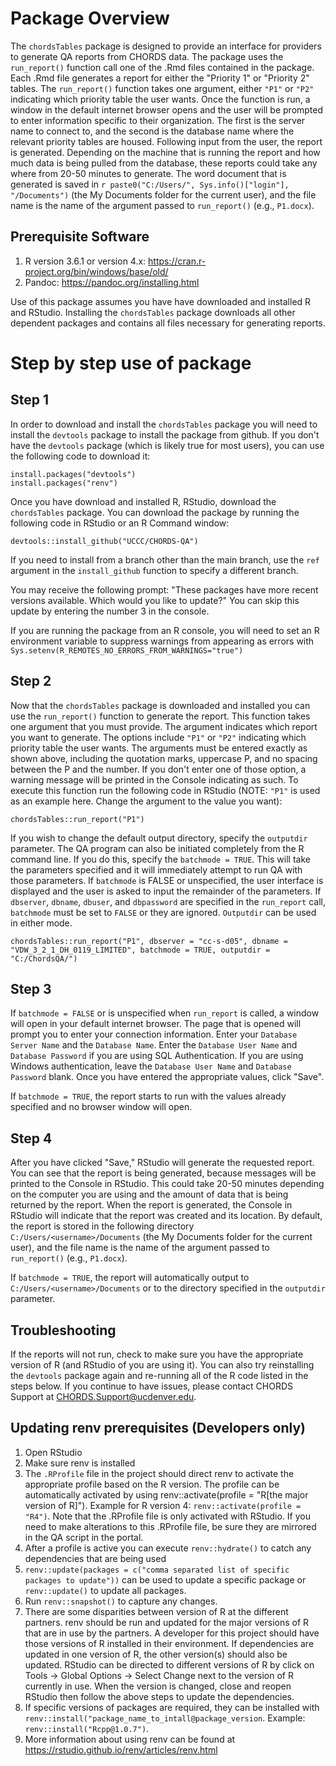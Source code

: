 # Package Overview

The `chordsTables` package is designed to provide an interface for providers to generate QA reports from CHORDS data.  The package uses the `run_report()` function call one of the .Rmd files contained in the package.  Each .Rmd file generates a report for either the "Priority 1" or "Priority 2" tables.  The `run_report()`  function takes one argument, either `"P1"` or `"P2"` indicating which priority table the user wants.  Once the function is run, a window in the default internet browser opens and the user will be prompted to enter information specific to their organization.  The first is the server name to connect to, and the second is the database name where the relevant priority tables are housed.  Following input from the user, the report is generated.  Depending on the machine that is running the report and how much data is being pulled from the database, these reports could take any where from 20-50 minutes to generate. The word document that is generated is saved in `r paste0("C:/Users/", Sys.info()["login"], "/Documents")` (the My Documents folder for the current user), and the file name is the name of the argument passed to `run_report()` (e.g., `P1.docx`).

## Prerequisite Software

1) R version 3.6.1 or version 4.x: https://cran.r-project.org/bin/windows/base/old/
2) Pandoc: https://pandoc.org/installing.html

Use of this package assumes you have have downloaded and installed R and RStudio.  Installing the `chordsTables` package downloads all other dependent packages and contains all files necessary for generating reports.

# Step by step use of package

## Step 1

In order to download and install the `chordsTables` package you will need to install the `devtools` package to install the package from github.  If you don't have the `devtools` package (which is likely true for most users), you can use the following code to download it:

```{r, eval=FALSE}
install.packages("devtools")
install.packages("renv")
```

Once you have download and installed R, RStudio, download the `chordsTables` package. You can download the package by running the following code in RStudio or an R Command window:

```{r, eval=FALSE}
devtools::install_github("UCCC/CHORDS-QA")
```
If you need to install from a branch other than the main branch, use the ```ref``` argument in the ```install_github``` function to specify a different branch.

You may receive the following prompt: 
"These packages have more recent versions available. Which would you like to update?" 
You can skip this update by entering the number 3 in the console.

If you are running the package from an R console, you will need to set an R environment variable to suppress warnings from appearing as errors with ```Sys.setenv(R_REMOTES_NO_ERRORS_FROM_WARNINGS="true")```

## Step 2

Now that the `chordsTables` package is downloaded and installed you can use the `run_report()` function to generate the report.  This function takes one argument that you must provide.  The argument indicates which report you want to generate.  The options include `"P1"` or `"P2"` indicating which priority table the user wants.  The arguments must be entered exactly as shown above, including the quotation marks, uppercase P, and no spacing between the P and the number.  If you don't enter one of those option, a warning message will be printed in the Console indicating as such.  To execute this function run the following code in RStudio (NOTE: `"P1"` is used as an example here.  Change the argument to the value you want):

```{r, eval=FALSE}
chordsTables::run_report("P1")
```

If you wish to change the default output directory, specify the `outputdir` parameter.  The QA program can also be initiated completely from the R command line.  If you do this, specify the `batchmode = TRUE`.  This will take the parameters specified and it will immediately attempt to run QA with those parameters.  If `batchmode` is FALSE or unspecified, the user interface is displayed and the user is asked to input the remainder of the parameters.  If `dbserver`, `dbname`, `dbuser`, and `dbpassword` are specified in the `run_report` call, `batchmode` must be set to `FALSE` or they are ignored. `Outputdir` can be used in either mode.

```{r, eval=FALSE}
chordsTables::run_report("P1", dbserver = "cc-s-d05", dbname = "VDW_3_2_1_DH_0119_LIMITED", batchmode = TRUE, outputdir = "C:/ChordsQA/")
```

## Step 3

If `batchmode = FALSE` or is unspecified when `run_report` is called, a window will open in your default internet browser.  The page that is opened will prompt you to enter your connection information.  Enter your `Database Server Name` and the `Database Name`.  Enter the `Database User Name` and `Database Password` if you are using SQL Authentication.  If you are using Windows authentication, leave the `Database User Name` and `Database Password` blank. Once you have entered the appropriate values, click "Save".

If `batchmode = TRUE`, the report starts to run with the values already specified and no browser window will open.

## Step 4

After you have clicked "Save," RStudio will generate the requested report. You can see that the report is being generated, because messages will be printed to the Console in RStudio.  This could take 20-50 minutes depending on the computer you are using and the amount of data that is being returned by the report.  When the report is generated, the Console in RStudio will indicate that the report was created and its location.  By default, the report is stored in the following directory `C:/Users/<username>/Documents` (the My Documents folder for the current user), and the file name is the name of the argument passed to `run_report()` (e.g., `P1.docx`).

If `batchmode = TRUE`, the report will automatically output to `C:/Users/<username>/Documents` or to the directory specified in the `outputdir` parameter.

## Troubleshooting
If the reports will not run, check to make sure you have the appropriate version of R (and RStudio of you are using it). You can also try reinstalling the `devtools` package again and re-running all of the R code listed in the steps below. If you continue to have issues, please contact CHORDS Support at CHORDS.Support@ucdenver.edu.

## Updating renv prerequisites (Developers only)

 1) Open RStudio
 2) Make sure renv is installed
 3) The `.RProfile` file in the project should direct renv to activate the appropriate profile based on the R version.  The profile can be automatically activated by using renv::activate(profile = "R[the major version of R]"). Example for R version 4: `renv::activate(profile = "R4")`.  Note that the .RProfile file is only activated with RStudio.  If you need to make alterations to this .RProfile file, be sure they are mirrored in the QA script in the portal.  
 4) After a profile is active you can execute `renv::hydrate()` to catch any dependencies that are being used
 5) `renv::update(packages = c("comma separated list of specific packages to update"))` can be used to update a specific package or `renv::update()` to update all packages.
 6) Run `renv::snapshot()` to capture any changes.
 7) There are some disparities between version of R at the different partners.  renv should be run and updated for the major versions of R that are in use by the partners. A developer for this project should have those versions of R installed in their environment.  If dependencies are updated in one version of R, the other version(s) should also be updated. RStudio can be directed to different versions of R by click on Tools -> Global Options -> Select Change next to the version of R currently in use.  When the version is changed, close and reopen RStudio then follow the above steps to update the dependencies.
 8) If specific versions of packages are required, they can be installed with `renv::install("package_name_to_intall@package_version`.  Example: `renv::install("Rcpp@1.0.7")`.
 9) More information about using renv can be found at https://rstudio.github.io/renv/articles/renv.html
